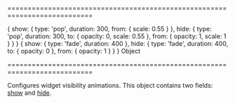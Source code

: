 <!--**
/*-------------------------------------------
    Auto-generated file. Do not modify.
-------------------------------------------

**-->
===========================================================================
<!--default-->{ show: { type: 'pop', duration: 300, from: { scale: 0.55 } }, hide: { type: 'pop', duration: 300, to: { opacity: 0, scale: 0.55 }, from: { opacity: 1, scale: 1 } } }<!--/default-->
<!--custom_default_for_android_below_version_4-->{ show: { type: 'fade', duration: 400 }, hide: { type: 'fade', duration: 400, to: { opacity: 0 }, from: { opacity: 1 } } }<!--/custom_default_for_android_below_version_4-->
<!--type-->Object<!--/type-->
===========================================================================

<!--shortDescription-->
Configures widget visibility animations. This object contains two fields: [show]({basewidgetpath}/Configuration/animation/#show) and [hide]({basewidgetpath}/Configuration/animation/#hide).
<!--/shortDescription-->

<!--fullDescription-->

<!--/fullDescription-->